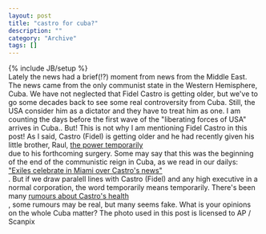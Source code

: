 ```yaml
--- 
layout: post 
title: "castro for cuba?"
description: ""
category: "Archive"
tags: []
---
```

{% include JB/setup %}  
Lately the news had a brief(!?) moment from news from the Middle East. The news came from the only communist state in the Western Hemisphere, Cuba. 
We have not neglected that Fidel Castro is getting older, but we've to go some decades back to see some real controversity from Cuba. Still, the USA consider him as a dictator and they have to treat him as one. I am counting the days before the first wave of the "liberating forces of USA" arrives in Cuba..
But! This is not why I am mentioning Fidel Castro in this post! As I said, Castro (Fidel) is getting older and he had recently given his little brother, Raul, <a href="http://today.reuters.com/news/articlenews.aspx?type=topNews&amp;storyID=2006-08-01T032602Z_01_N31365302_RTRUKOC_0_US-CUBA-CASTRO.xml">the power temporarily</a> <br/> due to his forthcoming surgery. Some may say that this was the beginning of the end of the communistic reign in Cuba, as we read in our dailys: <a href="http://today.reuters.com/news/articlenews.aspx?type=domesticNews&amp;storyID=2006-08-01T051933Z_01_N31345162_RTRUKOC_0_US-CUBA-CASTRO-MIAMI.xml">"Exiles celebrate in Miami over Castro's news"</a> <br/>. But if we draw paralell lines with Castro (Fidel) and any high executive in a normal corporation, the word temporarily means temporarily.
There's been many <a href="http://today.reuters.com/news/articlenews.aspx?type=topNews&amp;storyid=2006-08-01T024715Z_01_N31367531_RTRUKOT_0_TEXT0.xml">rumours about Castro's health</a> <br/>, some rumours may be real, but many seems fake.
What is your opinions on the whole Cuba matter? 
The photo used in this post is licensed to AP / Scanpix
